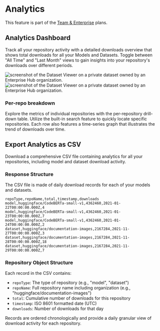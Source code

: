 # Analytics

<Tip warning={true}>
This feature is part of the <a href="https://huggingface.co/enterprise">Team & Enterprise</a> plans.
</Tip>

## Analytics Dashboard

Track all your repository activity with a detailed downloads overview that shows total downloads for all your Models and Datasets. Toggle between "All Time" and "Last Month" views to gain insights into your repository's downloads over different periods.

<div class="flex justify-center" style="max-width: 550px">
<img class="block dark:hidden m-0!" src="https://huggingface.co/datasets/huggingface/documentation-images/resolve/main/enterprise-analytics.png" alt="screenshot of the Dataset Viewer on a private dataset owned by an Enterprise Hub organization."/>
<img class="hidden dark:block m-0!" src="https://huggingface.co/datasets/huggingface/documentation-images/resolve/main/enterprise-analytics-dark.png" alt="screenshot of the Dataset Viewer on a private dataset owned by an Enterprise Hub organization."/>
</div>

### Per-repo breakdown

Explore the metrics of individual repositories with the per-repository drill-down table. Utilize the built-in search feature to quickly locate specific repositories. Each row also features a time-series graph that illustrates the trend of downloads over time.

## Export Analytics as CSV

Download a comprehensive CSV file containing analytics for all your repositories, including model and dataset download activity.

### Response Structure

The CSV file is made of daily download records for each of your models and datasets.

```csv
repoType,repoName,total,timestamp,downloads
model,huggingface/CodeBERTa-small-v1,4362460,2021-01-22T00:00:00.000Z,4
model,huggingface/CodeBERTa-small-v1,4362460,2021-01-23T00:00:00.000Z,7
model,huggingface/CodeBERTa-small-v1,4362460,2021-01-24T00:00:00.000Z,2
dataset,huggingface/documentation-images,2167284,2021-11-27T00:00:00.000Z,3
dataset,huggingface/documentation-images,2167284,2021-11-28T00:00:00.000Z,18
dataset,huggingface/documentation-images,2167284,2021-11-29T00:00:00.000Z,7
```

### Repository Object Structure

Each record in the CSV contains:

- `repoType`: The type of repository (e.g., "model", "dataset")
- `repoName`: Full repository name including organization (e.g., "huggingface/documentation-images")
- `total`: Cumulative number of downloads for this repository
- `timestamp`: ISO 8601 formatted date (UTC)
- `downloads`: Number of downloads for that day

Records are ordered chronologically and provide a daily granular view of download activity for each repository.
